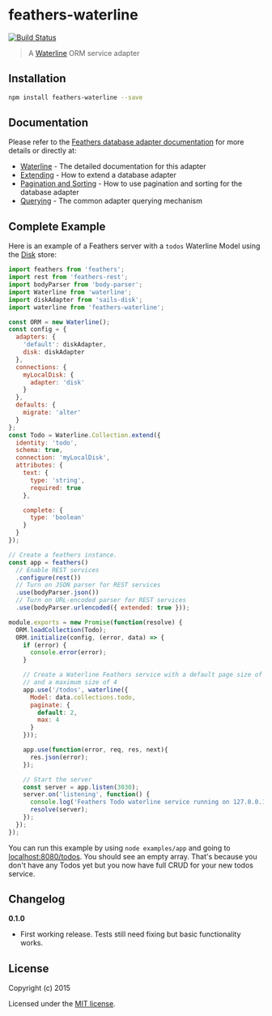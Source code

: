 # feathers-waterline

[![Build Status](https://travis-ci.org/feathersjs/feathers-waterline.png?branch=master)](https://travis-ci.org/feathersjs/feathers-waterline)

> A [Waterline](https://github.com/balderdashy/waterline) ORM service adapter

## Installation

```bash
npm install feathers-waterline --save
```

## Documentation

Please refer to the [Feathers database adapter documentation](http://docs.feathersjs.com/databases/readme.html) for more details or directly at:

- [Waterline](http://docs.feathersjs.com/databases/waterline.html) - The detailed documentation for this adapter
- [Extending](http://docs.feathersjs.com/databases/extending.html) - How to extend a database adapter
- [Pagination and Sorting](http://docs.feathersjs.com/databases/pagination.html) - How to use pagination and sorting for the database adapter
- [Querying](http://docs.feathersjs.com/databases/querying.html) - The common adapter querying mechanism

## Complete Example

Here is an example of a Feathers server with a `todos` Waterline Model using the [Disk](https://github.com/balderdashy/sails-disk) store:

```js
import feathers from 'feathers';
import rest from 'feathers-rest';
import bodyParser from 'body-parser';
import Waterline from 'waterline';
import diskAdapter from 'sails-disk';
import waterline from 'feathers-waterline';

const ORM = new Waterline();
const config = {
  adapters: {
    'default': diskAdapter,
    disk: diskAdapter
  },
  connections: {
    myLocalDisk: {
      adapter: 'disk'
    }
  },
  defaults: {
    migrate: 'alter'
  }
};
const Todo = Waterline.Collection.extend({
  identity: 'todo',
  schema: true,
  connection: 'myLocalDisk',
  attributes: {
    text: {
      type: 'string',
      required: true
    },

    complete: {
      type: 'boolean'
    }
  }
});

// Create a feathers instance.
const app = feathers()
  // Enable REST services
  .configure(rest())
  // Turn on JSON parser for REST services
  .use(bodyParser.json())
  // Turn on URL-encoded parser for REST services
  .use(bodyParser.urlencoded({ extended: true }));

module.exports = new Promise(function(resolve) {
  ORM.loadCollection(Todo);
  ORM.initialize(config, (error, data) => {
    if (error) {
      console.error(error);
    }

    // Create a Waterline Feathers service with a default page size of 2 items
    // and a maximum size of 4
    app.use('/todos', waterline({
      Model: data.collections.todo,
      paginate: {
        default: 2,
        max: 4
      }
    }));

    app.use(function(error, req, res, next){
      res.json(error);
    });

    // Start the server
    const server = app.listen(3030);
    server.on('listening', function() {
      console.log('Feathers Todo waterline service running on 127.0.0.1:3030');
      resolve(server);
    });
  });
});
```

You can run this example by using `node examples/app` and going to [localhost:8080/todos](http://localhost:8080/todos). You should see an empty array. That's because you don't have any Todos yet but you now have full CRUD for your new todos service.

## Changelog

__0.1.0__

- First working release. Tests still need fixing but basic functionality works.

## License

Copyright (c) 2015

Licensed under the [MIT license](LICENSE).
